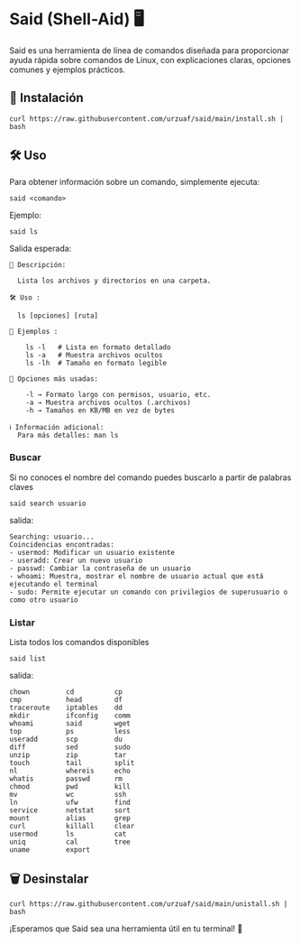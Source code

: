# Said (Shell-Aid) 🖥️

Said es una herramienta de línea de comandos diseñada para proporcionar ayuda rápida sobre comandos de Linux, con explicaciones claras, opciones comunes y ejemplos prácticos.

## 🚀 Instalación

```
curl https://raw.githubusercontent.com/urzuaf/said/main/install.sh | bash
```

## 🛠 Uso

Para obtener información sobre un comando, simplemente ejecuta:
```
said <comando>
```
Ejemplo:
```
said ls
```
Salida esperada:
```
📖 Descripción:

  Lista los archivos y directorios en una carpeta.

🛠️ Uso :

  ls [opciones] [ruta]

🔹 Ejemplos :

    ls -l   # Lista en formato detallado
    ls -a   # Muestra archivos ocultos
    ls -lh  # Tamaño en formato legible

📝 Opciones más usadas:

    -l → Formato largo con permisos, usuario, etc.
    -a → Muestra archivos ocultos (.archivos)
    -h → Tamaños en KB/MB en vez de bytes

ℹ️ Información adicional:
  Para más detalles: man ls
```

### Buscar
Si no conoces el nombre del comando puedes buscarlo a partir de palabras claves

```
said search usuario
```
salida:
```
Searching: usuario...
Coincidencias encontradas:
- usermod: Modificar un usuario existente
- useradd: Crear un nuevo usuario
- passwd: Cambiar la contraseña de un usuario
- whoami: Muestra, mostrar el nombre de usuario actual que está ejecutando el terminal
- sudo: Permite ejecutar un comando con privilegios de superusuario o como otro usuario
```
### Listar
Lista todos los comandos disponibles
```
said list
```
salida:
```
chown         cd          cp       
cmp           head        df       
traceroute    iptables    dd       
mkdir         ifconfig    comm     
whoami        said        wget     
top           ps          less     
useradd       scp         du       
diff          sed         sudo     
unzip         zip         tar      
touch         tail        split    
nl            whereis     echo     
whatis        passwd      rm       
chmod         pwd         kill     
mv            wc          ssh      
ln            ufw         find     
service       netstat     sort     
mount         alias       grep     
curl          killall     clear    
usermod       ls          cat      
uniq          cal         tree     
uname         export    
```

## 🗑️ Desinstalar

```
curl https://raw.githubusercontent.com/urzuaf/said/main/unistall.sh | bash

```

¡Esperamos que Said sea una herramienta útil en tu terminal! 🚀
